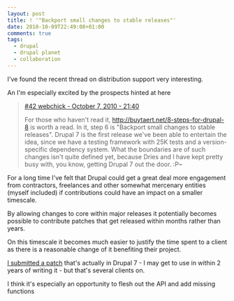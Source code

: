 ```yaml
---
layout: post
title: ! '"Backport small changes to stable releases"'
date: 2010-10-09T22:49:08+01:00
comments: true
tags:
  - drupal
  - drupal planet
  - collaboration
---
```


I've found the recent thread on distribution support very interesting.

An I'm especially excited by the prospects hinted at here

> [#42 webchick - October 7, 2010 - 21:40](http://drupal.org/node/933846#comment-3545110)
>
> For those who haven't read it, http://buytaert.net/8-steps-for-drupal-8 is worth a read. In it, step 6 is "Backport small changes to stable releases". Drupal 7 is the first release we've been able to entertain the idea, since we have a testing framework with 25K tests and a version-specific dependency system. What the boundaries are of such changes isn't quite defined yet, because Dries and I have kept pretty busy with, you know, getting Drupal 7 out the door. :P~

For a long time I've felt that Drupal could get a great deal more engagement from contractors, freelances and other somewhat mercenary entities (myself included) if contributions could have an impact on a smaller timescale.

By allowing changes to core within major releases it potentially becomes possible to contribute patches that get released within months rather than years.

On this timescale it becomes much easier to justify the time spent to a client as there is a reasonable change of it benefiting their project.

[I submitted a patch](http://drupal.org/node/200953#comment-1674372) that's actually in Drupal 7 - I may get to use in within 2 years of writing it - but that's several clients on.

I think it's especially an opportunity to flesh out the API and add missing functions
